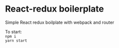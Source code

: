 # React-redux boilerplate

Simple React redux boilplate with webpack and router

To start:<br>
`npm i`<br>
`yarn start`
